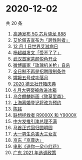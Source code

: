 # 2020-12-02

共 20 条

<!-- BEGIN -->
<!-- 最后更新时间 Wed Dec 02 2020 19:03:55 GMT+0800 (CST) -->
1. [高通发布 5G 芯片骁龙 888](https://www.zhihu.com/search?q=骁龙888)
1. [艾伦佩吉宣布为「跨性别者」](https://www.zhihu.com/search?q=跨性别者)
1. [12 月 1 日世界艾滋病日](https://www.zhihu.com/search?q=艾滋病)
1. [杨超越发文「受不了了」 ](https://www.zhihu.com/search?q=杨超越)
1. [武汉首家茶颜悦色开业](https://www.zhihu.com/search?q=茶颜悦色)
1. [微博画家「玫瑰机关枪」自杀](https://www.zhihu.com/search?q=玫瑰机关枪)
1. [全日制不再是招聘限制条件](https://www.zhihu.com/search?q=全日制)
1. [嫦娥五号成功落月](https://www.zhihu.com/search?q=嫦娥五号)
1. [2020 德云社开箱庆典](https://www.zhihu.com/search?q=德云社开箱)
1. [4 月大男婴被放进冰箱](https://www.zhihu.com/search?q=男婴冰箱)
1. [乌合麒麟新画《致莫里森》](https://www.zhihu.com/search?q=致莫里森)
1. [上海离婚登记将改为预约](https://www.zhihu.com/search?q=离婚冷静期)
1. [陈铭](https://www.zhihu.com/search?q=陈铭)
1. [联想拯救者 R9000X 和 Y9000X ](https://www.zhihu.com/search?q=r9000x)
1. [中方发推引澳总理不满 ](https://www.zhihu.com/search?q=澳大利亚阿富汗)
1. [马首正式回归圆明园](https://www.zhihu.com/search?q=马首)
1. [大一男生杀害大三女友](https://www.zhihu.com/search?q=锦江学院)
1. [京东「京尊达」](https://www.zhihu.com/search?q=京尊达)
1. [电影《送你一朵小红花》](https://www.zhihu.com/search?q=送你一朵小红花)
1. [广东 2021 年选调政策](https://www.zhihu.com/search?q=广东选调)
<!-- END -->
